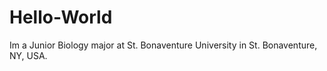 # Hello-World

Im a Junior Biology major at St. Bonaventure University in St. Bonaventure, NY, USA. 
